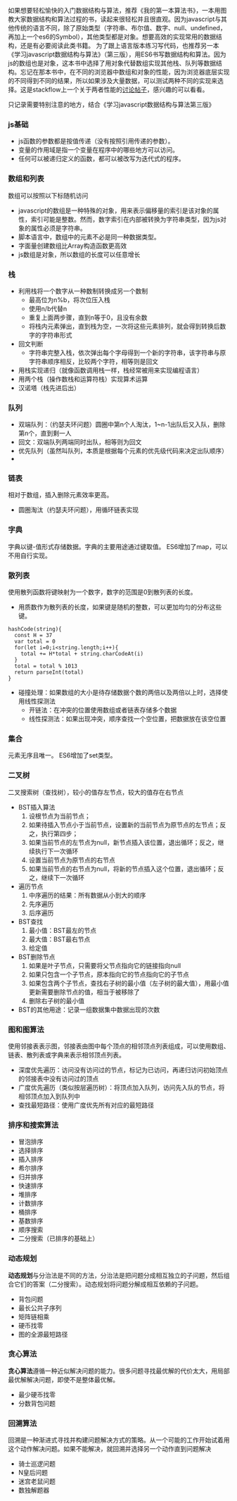 如果想要轻松愉快的入门数据结构与算法，推荐《我的第一本算法书》，一本用图教大家数据结构和算法过程的书，读起来很轻松并且很直观。因为javascript与其他传统的语言不同，除了原始类型（字符串、布尔值、数字、null、undefined，再加上一个es6的Symbol），其他类型都是对象。想要高效的实现常用的数据结构，还是有必要阅读此类书籍。
为了跟上语言版本练习写代码，也推荐另一本《学习javascript数据结构与算法》（第三版），用ES6书写数据结构和算法。因为js的数组也是对象，这本书中选择了用对象代替数组实现其他栈、队列等数据结构。忘记在那本书中，在不同的浏览器中数组和对象的性能，因为浏览器底层实现的不同得到不同的结果，所以如果涉及大量数据，可以测试两种不同的实现来选择。这是stackflow上一个关于两者性能的[讨论帖子](https://stackoverflow.com/questions/17295056/array-vs-object-efficiency-in-javascript)，感兴趣的可以看看。

只记录需要特别注意的地方，结合《学习javascript数据结构与算法第三版》
### js基础
- js函数的参数都是按值传递（没有按照引用传递的参数）。
- 变量的作用域是指一个变量在程序中的哪些地方可以访问。
- 任何可以被递归定义的函数，都可以被改写为迭代式的程序。
### 数组和列表
数组可以按照以下标随机访问
- javascript的数组是一种特殊的对象，用来表示偏移量的索引是该对象的属性，索引可能是整数。然而，数字索引在内部被转换为字符串类型，因为js对象的属性必须是字符串。
- 脚本语言中，数组中的元素不必是同一种数据类型。
- 字面量创建数组比Array构造函数更高效
- js数组是对象，所以数组的长度可以任意增长
### 栈
- 利用栈将一个数字从一种数制转换成另一个数制
    - 最高位为n%b，将次位压入栈
    - 使用n/b代替n
    - 重复上面两步骤，直到n等于0，且没有余数
    - 将栈内元素弹出，直到栈为空，一次将这些元素排列，就会得到转换后数字的字符串形式
- 回文判断
   - 字符串完整入栈，依次弹出每个字母得到一个新的字符串，该字符串与原字符串顺序相反，比较两个字符，相等则是回文
- 用栈实现递归（就像函数调用栈一样，栈经常被用来实现编程语言）
- 用两个栈（操作数栈和运算符栈）实现算术运算
- 汉诺塔（栈先进后出）
### 队列
- 双端队列：（约瑟夫环问题）圆圈中第n个人淘汰，1~n-1出队后又入队，删除第n个，直到剩一人
- 回文：双端队列两端同时出队，相等则为回文
- 优先队列（虽然叫队列，本质是根据每个元素的优先级代码来决定出队顺序）
- 
### 链表
相对于数组，插入删除元素效率更高。
- 圆圈淘汰（约瑟夫环问题），用循环链表实现
### 字典
字典以键-值形式存储数据。字典的主要用途通过键取值。
ES6增加了map，可以不用自行实现。
### 散列表
使用散列函数将键映射为一个数字，数字的范围是0到散列表的长度。
- 用质数作为散列表的长度，如果键是随机的整数，可以更加均匀的分布这些键。
```
hashCode(string){
  const H = 37
  var total = 0
  for(let i=0;i<string.length;i++){
    total += H*total + string.charCodeAt(i)
  }
  total = total % 1013
  return parseInt(total)
}
```
- 碰撞处理：如果数组的大小是待存储数据个数的两倍以及两倍以上时，选择使用线性探测法
    - 开链法：在冲突的位置使用数组或者链表存储多个数据
    - 线性探测法：如果出现冲突，顺序查找一个空位置，把数据放在该空位置
### 集合
元素无序且唯一。
ES6增加了set类型。
### 二叉树
二叉搜索树（查找树），较小的值存左节点，较大的值存在右节点
- BST插入算法
    1. 设根节点为当前节点；
    2. 如果待插入节点小于当前节点，设置新的当前节点为原节点的左节点；反之，执行第四步；
    3. 如果当前节点的左节点为null，新节点插入该位置，退出循环；反之，继续执行下一次循环
    4. 设置当前节点为原节点的右节点
    5. 如果当前节点的右节点为null，将新的节点插入这个位置，退出循环；反之，继续下一次循环
- 遍历节点
    1. 中序遍历的结果：所有数据从小到大的顺序
    2. 先序遍历
    3. 后序遍历
- BST查找
    1. 最小值：BST最左的节点
    2. 最大值：BST最右节点
    3. 给定值
- BST删除节点
    1. 如果是叶子节点，只需要将父节点指向它的链接指向null
    2. 如果只包含一个子节点，原本指向它的节点指向它的子节点
    3. 如果包含两个子节点，查找右子树的最小值（左子树的最大值），用最小值更新需要删除节点的值，相当于被移除了
    4. 删除右子树的最小值
- BST的其他用途：记录一组数据集中数据出现的次数
### 图和图算法
使用邻接表表示图，邻接表由图中每个顶点的相邻顶点列表组成，可以使用数组、链表、散列表或字典来表示相邻顶点列表。
- 深度优先遍历：访问没有访问过的节点，标记为已访问，再递归访问初始顶点的邻接表中没有访问过的顶点
- 广度优先遍历（类似按层遍历树）：将顶点加入队列，访问先入队的节点，将相邻顶点加入到队列中
- 查找最短路径：使用广度优先所有对应的最短路径
### 排序和搜索算法
- 冒泡排序
- 选择排序
- 插入排序
- 希尔排序
- 归并排序
- 快速排序
- 堆排序
- 计数排序
- 桶排序
- 基数排序
- 顺序搜索
- 二分搜索（已排序的基础上）
### 动态规划
**动态规划**与分治法是不同的方法，分治法是把问题分成相互独立的子问题，然后组合它们的答案（二分搜索）。动态规划将问题分解成相互依赖的子问题。
- 背包问题
- 最长公共子序列
- 矩阵链相乘
- 硬币找零
- 图的全源最短路径
### 贪心算法
**贪心算法**遵循一种近似解决问题的能力。很多问题寻找最优解的代价太大，用局部最优解解决问题，即使不是整体最优解。
- 最少硬币找零
- 分数背包问题
### 回溯算法
回溯是一种渐进式寻找并构建问题解决方式的策略。从一个可能的工作开始试着用这个动作解决问题。如果不能解决，就回溯并选择另一个动作直到问题解决
- 骑士巡逻问题
- N皇后问题
- 迷宫老鼠问题
- 数独解题器